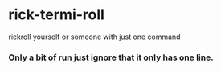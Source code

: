 # rick-termi-roll
rickroll yourself or someone with just one command
### Only a bit of run just ignore that it only has one line.
